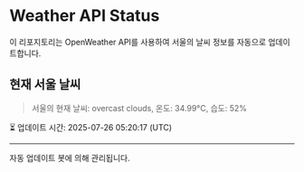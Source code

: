 
# Weather API Status

이 리포지토리는 OpenWeather API를 사용하여 서울의 날씨 정보를 자동으로 업데이트합니다.

## 현재 서울 날씨
> 서울의 현재 날씨: overcast clouds, 온도: 34.99°C, 습도: 52%

⏳ 업데이트 시간: 2025-07-26 05:20:17 (UTC)

---
자동 업데이트 봇에 의해 관리됩니다.

